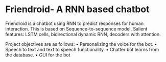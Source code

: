 # Friendroid- A RNN based chatbot

Friendroid is a chatbot using RNN to predict responses for human interaction. This is based on Sequence-to-sequence model. Salient features: LSTM cells, bidirectional dynamic RNN, decoders with attention.

Project objectives are as follows:
• Personalizing the voice for the bot.
• Speech to text and text to speech functionality.
• Chatter bot learns from the database.
• GUI for the bot
